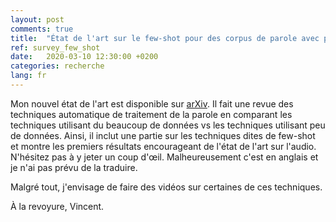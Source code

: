 ```yaml
---
layout: post
comments: true
title:  "État de l'art sur le few-shot pour des corpus de parole avec peu de données"
ref: survey_few_shot
date:   2020-03-10 12:30:00 +0200
categories: recherche
lang: fr
---
```


Mon nouvel état de l'art est disponible sur [arXiv](https://arxiv.org/abs/2003.04241).
Il fait une revue des techniques automatique de traitement de la parole en comparant les techniques utilisant du beaucoup de données vs les techniques utilisant peu de données.
Ainsi, il inclut une partie sur les techniques dites de few-shot et montre les premiers résultats encourageant de l'état de l'art sur l'audio.
N'hésitez pas à y jeter un coup d'œil. Malheureusement c'est en anglais et je n'ai pas prévu de la traduire.

Malgré tout, j'envisage de faire des vidéos sur certaines de ces techniques.

À la revoyure, Vincent.
